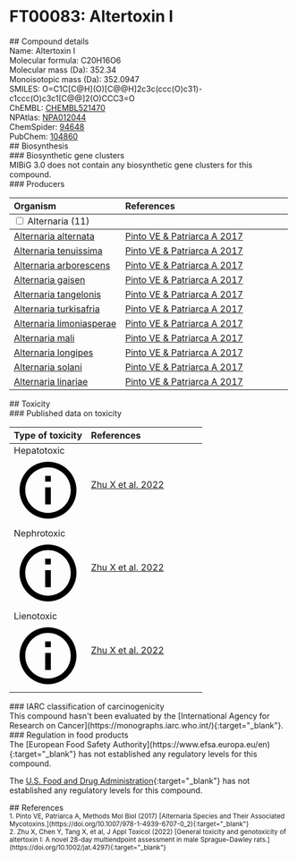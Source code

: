 
# FT00083: Altertoxin I
<div class="molecule_image" style="float:left">
<img data-smiles= O=C1C[C@H](O)[C@@H]2C3=C(C=CC(O)=C13)C1=CC=C(O)C3=C1[C@@]2(O)CCC3=O data-smiles-options="{ 'width': 350, 'height': 350 }" />
</div>
## Compound details
<div style="overflow:hidden">
Name: Altertoxin I<br>
Molecular formula: C20H16O6<br>
Molecular mass (Da): 352.34<br>
Monoisotopic mass (Da): 352.0947<br>
<div class="break_all">
SMILES: O=C1C[C@H](O)[C@@H]2c3c(ccc(O)c31)-c1ccc(O)c3c1[C@@]2(O)CCC3=O<br>
</div>
        ChEMBL: <a href=https://www.ebi.ac.uk/chembl/compound_report_card/CHEMBL521470 target="_blank">CHEMBL521470</a><br>
        NPAtlas: <a href=https://www.npatlas.org/explore/compounds/NPA012044 target="_blank">NPA012044</a><br>
        ChemSpider: <a href=https://www.chemspider.com/Chemical-Structure.94648.html target="_blank">94648</a><br>
        PubChem: <a href=https://pubchem.ncbi.nlm.nih.gov/compound/104860 target="_blank">104860</a><br>
</div>

<div markdown="block" class="section">
## Biosynthesis
<div markdown="block" class="subsection">
### Biosynthetic gene clusters
<div markdown="block" class="indented_block">
MIBiG 3.0 does not contain any biosynthetic gene clusters for this compound.
</div>
</div>

<div markdown="block" class="subsection">
### Producers
<table>
<thead>
<tr>
<th style="text-align: left;" role="columnheader" width="40%" data-sort-default>Organism</th>
<th style="text-align: left;" role="columnheader" width="60%">References</th>
</tr>
</thead>
        <tbody class="header">
        <tr>
        <td style="text-align: left;" colspan="2">
        <input type="checkbox" data-toggle="toggle" id=Alternaria>
        <label for=Alternaria>Alternaria (11)</label>
        </td>
        </tr>
        </tbody>
        <tbody class="hide">
                <tr>
                <td style="text-align: left;"><a href="https://www.ncbi.nlm.nih.gov/Taxonomy/Browser/wwwtax.cgi?mode=Info&id=5599" target="_blank">Alternaria alternata</a></td>
                <td style="text-align: left;"><a href="#REF00286">Pinto VE &amp; Patriarca A 2017</a></td>
                </tr>
                <tr>
                <td style="text-align: left;"><a href="https://www.ncbi.nlm.nih.gov/Taxonomy/Browser/wwwtax.cgi?mode=Info&id=119927" target="_blank">Alternaria tenuissima</a></td>
                <td style="text-align: left;"><a href="#REF00286">Pinto VE &amp; Patriarca A 2017</a></td>
                </tr>
                <tr>
                <td style="text-align: left;"><a href="https://www.ncbi.nlm.nih.gov/Taxonomy/Browser/wwwtax.cgi?mode=Info&id=156630" target="_blank">Alternaria arborescens</a></td>
                <td style="text-align: left;"><a href="#REF00286">Pinto VE &amp; Patriarca A 2017</a></td>
                </tr>
                <tr>
                <td style="text-align: left;"><a href="https://www.ncbi.nlm.nih.gov/Taxonomy/Browser/wwwtax.cgi?mode=Info&id=167740" target="_blank">Alternaria gaisen</a></td>
                <td style="text-align: left;"><a href="#REF00286">Pinto VE &amp; Patriarca A 2017</a></td>
                </tr>
                <tr>
                <td style="text-align: left;"><a href="https://www.ncbi.nlm.nih.gov/Taxonomy/Browser/wwwtax.cgi?mode=Info&id=232506" target="_blank">Alternaria tangelonis</a></td>
                <td style="text-align: left;"><a href="#REF00286">Pinto VE &amp; Patriarca A 2017</a></td>
                </tr>
                <tr>
                <td style="text-align: left;"><a href="https://www.ncbi.nlm.nih.gov/Taxonomy/Browser/wwwtax.cgi?mode=Info&id=232086" target="_blank">Alternaria turkisafria</a></td>
                <td style="text-align: left;"><a href="#REF00286">Pinto VE &amp; Patriarca A 2017</a></td>
                </tr>
                <tr>
                <td style="text-align: left;"><a href="https://www.ncbi.nlm.nih.gov/Taxonomy/Browser/wwwtax.cgi?mode=Info&id=232503" target="_blank">Alternaria limoniasperae</a></td>
                <td style="text-align: left;"><a href="#REF00286">Pinto VE &amp; Patriarca A 2017</a></td>
                </tr>
                <tr>
                <td style="text-align: left;"><a href="https://www.ncbi.nlm.nih.gov/Taxonomy/Browser/wwwtax.cgi?mode=Info&id=167741" target="_blank">Alternaria mali</a></td>
                <td style="text-align: left;"><a href="#REF00286">Pinto VE &amp; Patriarca A 2017</a></td>
                </tr>
                <tr>
                <td style="text-align: left;"><a href="https://www.ncbi.nlm.nih.gov/Taxonomy/Browser/wwwtax.cgi?mode=Info&id=160389" target="_blank">Alternaria longipes</a></td>
                <td style="text-align: left;"><a href="#REF00286">Pinto VE &amp; Patriarca A 2017</a></td>
                </tr>
                <tr>
                <td style="text-align: left;"><a href="https://www.ncbi.nlm.nih.gov/Taxonomy/Browser/wwwtax.cgi?mode=Info&id=48100" target="_blank">Alternaria solani</a></td>
                <td style="text-align: left;"><a href="#REF00286">Pinto VE &amp; Patriarca A 2017</a></td>
                </tr>
                <tr>
                <td style="text-align: left;"><a href="https://www.ncbi.nlm.nih.gov/Taxonomy/Browser/wwwtax.cgi?mode=Info&id=378261" target="_blank">Alternaria linariae</a></td>
                <td style="text-align: left;"><a href="#REF00286">Pinto VE &amp; Patriarca A 2017</a></td>
                </tr>
        </tbody>
</table>
</div>
</div>

<div markdown="block" class="section">
## Toxicity
<div markdown="block" class="subsection">
### Published data on toxicity
<table>
<thead>
<tr>
<th style="text-align: left;" role="columnheader" width="40%" data-sort-default>Type of toxicity</th>
<th style="text-align: left;" role="columnheader" width="60%">References</th>
</tr>
</thead>
<tbody>
<tr>
<td style="text-align: left;">Hepatotoxic <span class="twemoji" title="Toxic to the liver"><svg xmlns="http://www.w3.org/2000/svg" viewBox="0 0 24 24"><path d="M11 9h2V7h-2m1 13c-4.41 0-8-3.59-8-8s3.59-8 8-8 8 3.59 8 8-3.59 8-8 8m0-18A10 10 0 0 0 2 12a10 10 0 0 0 10 10 10 10 0 0 0 10-10A10 10 0 0 0 12 2m-1 15h2v-6h-2v6Z"></path></svg></span></td>
<td style="text-align: left;"><a href="#REF00072">Zhu X et al. 2022</a></td>
</tr>
<tr>
<td style="text-align: left;">Nephrotoxic <span class="twemoji" title="Toxic to the kidneys"><svg xmlns="http://www.w3.org/2000/svg" viewBox="0 0 24 24"><path d="M11 9h2V7h-2m1 13c-4.41 0-8-3.59-8-8s3.59-8 8-8 8 3.59 8 8-3.59 8-8 8m0-18A10 10 0 0 0 2 12a10 10 0 0 0 10 10 10 10 0 0 0 10-10A10 10 0 0 0 12 2m-1 15h2v-6h-2v6Z"></path></svg></span></td>
<td style="text-align: left;"><a href="#REF00072">Zhu X et al. 2022</a></td>
</tr>
<tr>
<td style="text-align: left;">Lienotoxic <span class="twemoji" title="Toxic to the spleen"><svg xmlns="http://www.w3.org/2000/svg" viewBox="0 0 24 24"><path d="M11 9h2V7h-2m1 13c-4.41 0-8-3.59-8-8s3.59-8 8-8 8 3.59 8 8-3.59 8-8 8m0-18A10 10 0 0 0 2 12a10 10 0 0 0 10 10 10 10 0 0 0 10-10A10 10 0 0 0 12 2m-1 15h2v-6h-2v6Z"></path></svg></span></td>
<td style="text-align: left;"><a href="#REF00072">Zhu X et al. 2022</a></td>
</tr>
</tbody>
</table>
</div>

<div markdown="block" class="subsection">
### IARC classification of carcinogenicity
<div markdown="block" class="indented_block">
This compound hasn't been evaluated by the [International Agency for Research on Cancer](https://monographs.iarc.who.int/){:target="_blank"}.<br>
</div>
</div>

<div markdown="block" class="subsection">
### Regulation in food products
<div markdown="block" class="indented_block">
The [European Food Safety Authority](https://www.efsa.europa.eu/en){:target="_blank"} has not established any regulatory levels for this compound. <br>

The [U.S. Food and Drug Administration](https://www.fda.gov/){:target="_blank"} has not established any regulatory levels for this compound. <br>

</div>
</div>

</div>

<div markdown="block" class="section">
## References
<div markdown="block" style="font-size: smaller;">
<span id=REF00286>
1. Pinto VE, Patriarca A, Methods Mol Biol (2017) [Alternaria Species and Their Associated Mycotoxins.](https://doi.org/10.1007/978-1-4939-6707-0_2){:target="_blank"}<br>
</span>

<span id=REF00072>
2. Zhu X, Chen Y, Tang X, et al, J Appl Toxicol (2022) [General toxicity and genotoxicity of altertoxin I: A novel 28-day multiendpoint assessment in male Sprague–Dawley rats.](https://doi.org/10.1002/jat.4297){:target="_blank"}<br>
</span>

</div>
</div>

<script type="text/javascript" src="https://unpkg.com/smiles-drawer@2.0.1/dist/smiles-drawer.min.js"></script>
<script>
    SmiDrawer.apply();
</script>